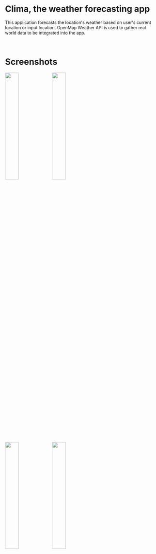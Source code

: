 # Clima, the weather forecasting app 

This application forecasts the location's weather based on user's current location or input location. 
OpenMap Weather API is used to gather real world data to be integrated into the app. 

<br/>

# Screenshots 
<p float="left">
      <img src="https://user-images.githubusercontent.com/59403437/97097825-b1531780-16b0-11eb-917c-069950e447ce.jpeg" width="30%">
      <img src="https://user-images.githubusercontent.com/59403437/97097826-b3b57180-16b0-11eb-93e8-49770b405517.jpeg" width="30%">
</p>

<br/>

<p float="left">
      <img src="https://user-images.githubusercontent.com/59403437/97097827-b4e69e80-16b0-11eb-9cb7-be9a6298b9ef.jpeg" width="30%">
      <img src="https://user-images.githubusercontent.com/59403437/97097830-b6b06200-16b0-11eb-8a8d-65785dc1b8cc.jpeg" width="30%">
</p>

